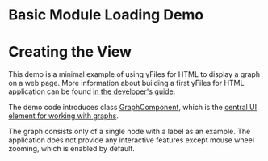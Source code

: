 <!--
 //////////////////////////////////////////////////////////////////////////////
 // @license
 // This file is part of yFiles for HTML 2.6.0.2.
 // Use is subject to license terms.
 //
 // Copyright (c) 2000-2023 by yWorks GmbH, Vor dem Kreuzberg 28,
 // 72070 Tuebingen, Germany. All rights reserved.
 //
 //////////////////////////////////////////////////////////////////////////////
-->
# Basic Module Loading Demo

# Creating the View

This demo is a minimal example of using yFiles for HTML to display a graph on a web page. More information about building a first yFiles for HTML application can be found [in the developer's guide](https://docs.yworks.com/yfileshtml/#/dguide/getting_started-application).

The demo code introduces class [GraphComponent](https://docs.yworks.com/yfileshtml/#/api/GraphComponent), which is the [central UI element for working with graphs](https://docs.yworks.com/yfileshtml/#/dguide/getting_started-application#_adding_the_main_component).

The graph consists only of a single node with a label as an example. The application does not provide any interactive features except mouse wheel zooming, which is enabled by default.
